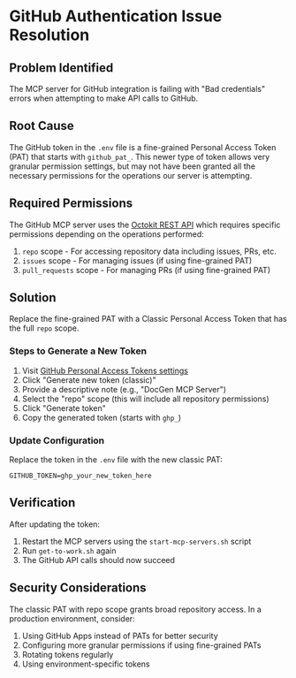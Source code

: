 # GitHub Authentication Issue Resolution

## Problem Identified
The MCP server for GitHub integration is failing with "Bad credentials" errors when attempting to make API calls to GitHub.

## Root Cause
The GitHub token in the `.env` file is a fine-grained Personal Access Token (PAT) that starts with `github_pat_`. This newer type of token allows very granular permission settings, but may not have been granted all the necessary permissions for the operations our server is attempting.

## Required Permissions
The GitHub MCP server uses the [Octokit REST API](https://octokit.github.io/rest.js/v18/) which requires specific permissions depending on the operations performed:

1. `repo` scope - For accessing repository data including issues, PRs, etc.
2. `issues` scope - For managing issues (if using fine-grained PAT)
3. `pull_requests` scope - For managing PRs (if using fine-grained PAT)

## Solution
Replace the fine-grained PAT with a Classic Personal Access Token that has the full `repo` scope. 

### Steps to Generate a New Token

1. Visit [GitHub Personal Access Tokens settings](https://github.com/settings/tokens)
2. Click "Generate new token (classic)"
3. Provide a descriptive note (e.g., "DocGen MCP Server")
4. Select the "repo" scope (this will include all repository permissions)
5. Click "Generate token"
6. Copy the generated token (starts with `ghp_`)

### Update Configuration
Replace the token in the `.env` file with the new classic PAT:

```
GITHUB_TOKEN=ghp_your_new_token_here
```

## Verification
After updating the token:

1. Restart the MCP servers using the `start-mcp-servers.sh` script
2. Run `get-to-work.sh` again
3. The GitHub API calls should now succeed

## Security Considerations
The classic PAT with repo scope grants broad repository access. In a production environment, consider:

1. Using GitHub Apps instead of PATs for better security
2. Configuring more granular permissions if using fine-grained PATs
3. Rotating tokens regularly
4. Using environment-specific tokens